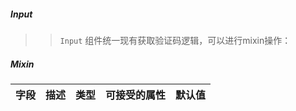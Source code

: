 ##### Input

> > `Input` 组件统一现有获取验证码逻辑，可以进行mixin操作：

##### Mixin
| 字段               | 描述       | 类型 | 可接受的属性 | 默认值 |
| -------------------- | ------------ | ------ | ------------ | ------ |

